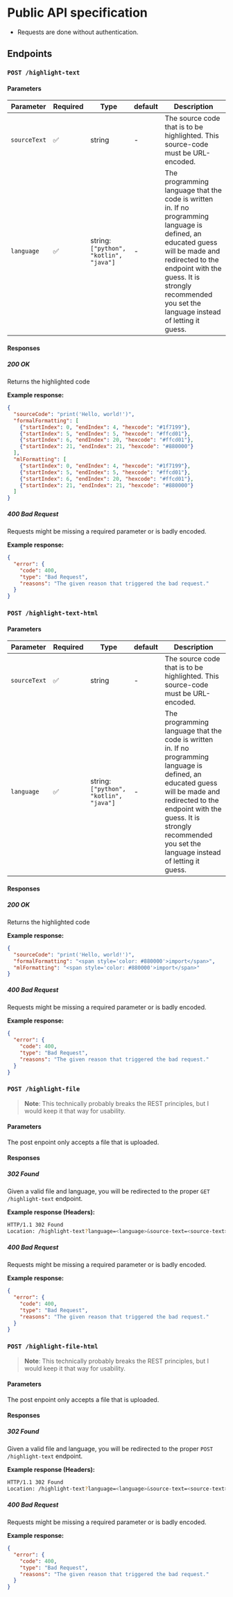 # Public API specification

* Requests are done without authentication.

## Endpoints

### `POST /highlight-text`

#### Parameters

| Parameter    | Required | Type                                  | default | Description                                                                                                                                                                                                                                             |
| ------------ | -------- | ------------------------------------- | ------- | ------------------------------------------------------------------------------------------------------------------------------------------------------------------------------------------------------------------------------------------------------- |
| `sourceText` | ✅        | string                                | -       | The source code that is to be highlighted. This source-code must be URL-encoded.                                                                                                                                                                        |
| `language`   | ✅        | string:`["python", "kotlin", "java"]` | -       | The programming language that the code is written in. If no programming language is defined, an educated guess will be made and redirected to the endpoint with the guess. It is strongly recommended you set the language instead of letting it guess. |

#### Responses

##### 200 OK

Returns the highlighted code

**Example response:**

```json
{
  "sourceCode": "print('Hello, world!')",
  "formalFormatting": [
    {"startIndex": 0, "endIndex": 4, "hexcode": "#1f7199"}, 
    {"startIndex": 5, "endIndex": 5, "hexcode": "#ffcd01"}, 
    {"startIndex": 6, "endIndex": 20, "hexcode": "#ffcd01"},
    {"startIndex": 21, "endIndex": 21, "hexcode": "#880000"}
  ],
  "mlFormatting": [
    {"startIndex": 0, "endIndex": 4, "hexcode": "#1f7199"}, 
    {"startIndex": 5, "endIndex": 5, "hexcode": "#ffcd01"}, 
    {"startIndex": 6, "endIndex": 20, "hexcode": "#ffcd01"},
    {"startIndex": 21, "endIndex": 21, "hexcode": "#880000"}
  ]
}
```

##### 400 Bad Request

Requests might be missing a required parameter or is badly encoded.

**Example response:**

```json
{
  "error": {
    "code": 400,
    "type": "Bad Request",
    "reasons": "The given reason that triggered the bad request."
  }
}
```

### `POST /highlight-text-html`

#### Parameters

| Parameter    | Required | Type                                  | default | Description                                                                                                                                                                                                                                             |
| ------------ | -------- | ------------------------------------- | ------- | ------------------------------------------------------------------------------------------------------------------------------------------------------------------------------------------------------------------------------------------------------- |
| `sourceText` | ✅        | string                                | -       | The source code that is to be highlighted. This source-code must be URL-encoded.                                                                                                                                                                        |
| `language`   | ✅        | string:`["python", "kotlin", "java"]` | -       | The programming language that the code is written in. If no programming language is defined, an educated guess will be made and redirected to the endpoint with the guess. It is strongly recommended you set the language instead of letting it guess. |

#### Responses

##### 200 OK

Returns the highlighted code

**Example response:**

```json
{
  "sourceCode": "print('Hello, world!')",
  "formalFormatting": "<span style='color: #880000'>import</span>",
  "mlFormatting": "<span style='color: #880000'>import</span>"
}
```

##### 400 Bad Request

Requests might be missing a required parameter or is badly encoded.

**Example response:**

```json
{
  "error": {
    "code": 400,
    "type": "Bad Request",
    "reasons": "The given reason that triggered the bad request."
  }
}
```

### `POST /highlight-file`

>  **Note**: This technically probably breaks the REST principles, but I would keep it that way for usability.

#### Parameters

The post enpoint only accepts a file that is uploaded.

#### Responses

##### 302 Found

Given a valid file and language, you will be redirected to the proper `GET /highlight-text` endpoint.

**Example response (Headers):**

```bash
HTTP/1.1 302 Found
Location: /highlight-text?language=<language>&source-text=<source-text>
```

##### 400 Bad Request

Requests might be missing a required parameter or is badly encoded.

**Example response:**

```json
{
  "error": {
    "code": 400,
    "type": "Bad Request",
    "reasons": "The given reason that triggered the bad request."
  }
}
```

### `POST /highlight-file-html`

>  **Note**: This technically probably breaks the REST principles, but I would keep it that way for usability.

#### Parameters

The post enpoint only accepts a file that is uploaded.

#### Responses

##### 302 Found

Given a valid file and language, you will be redirected to the proper `POST /highlight-text` endpoint.

**Example response (Headers):**

```bash
HTTP/1.1 302 Found
Location: /highlight-text?language=<language>&source-text=<source-text>
```

##### 400 Bad Request

Requests might be missing a required parameter or is badly encoded.

**Example response:**

```json
{
  "error": {
    "code": 400,
    "type": "Bad Request",
    "reasons": "The given reason that triggered the bad request."
  }
}
```
